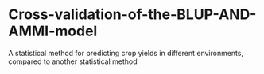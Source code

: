# Cross-validation-of-the-BLUP-AND-AMMI-model
A statistical method for predicting crop yields in different environments, compared to another statistical method
